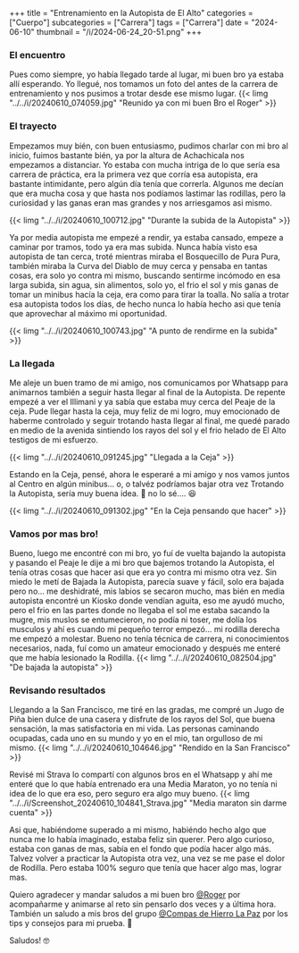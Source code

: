 +++
title = "Entrenamiento en la Autopista de El Alto"
categories = ["Cuerpo"]
subcategories = ["Carrera"]
tags = ["Carrera"]
date = "2024-06-10"
thumbnail = "/i/2024-06-24_20-51.png"
+++

### El encuentro
Pues como siempre, yo había llegado tarde al lugar, mi buen bro ya estaba allí esperando. Yo llegué, nos tomamos un foto del antes de la carrera de entrenamiento y nos pusimos a trotar desde ese mismo lugar.
{{< limg "../../i/20240610_074059.jpg" "Reunido ya con mi buen Bro el Roger" >}}

### El trayecto
Empezamos muy bién, con buen entusiasmo, pudimos charlar con mi bro al inicio, fuimos bastante bién, ya por la altura de Achachicala nos empezamos a distanciar. Yo estaba con mucha intriga de lo que sería esa carrera de práctica, era la primera vez que corría esa autopista, era bastante intimidante, pero algún día tenía que correrla. Algunos me decían que era mucha cosa y que hasta nos podíamos lastimar las rodillas, pero la curiosidad y las ganas eran mas grandes y nos arriesgamos asi mismo.

{{< limg "../../i/20240610_100712.jpg" "Durante la subida de la Autopista" >}}

Ya por media autopista me empezé a rendir, ya estaba cansado, empeze a caminar por tramos, todo ya era mas subida. Nunca había visto esa autopista de tan cerca, troté mientras miraba el Bosquecillo de Pura Pura, también miraba la Curva del Diablo de muy cerca y pensaba en tantas cosas, era solo yo contra mi mismo, buscando sentirme incómodo en esa larga subida, sin agua, sin alimentos, solo yo, el frio el sol y mis ganas de tomar un minibus hacía la ceja, era como para tirar la toalla. No salía a trotar esa autopista todos los días, de hecho nunca lo había hecho asi que tenía que aprovechar al máximo mi oportunidad.

{{< limg "../../i/20240610_100743.jpg" "A punto de rendirme en la subida" >}}

### La llegada
Me aleje un buen tramo de mi amigo, nos comunicamos por Whatsapp para animarnos también a seguir hasta llegar al final de la Autopista. De repente empezé a ver el Illimani y ya sabía que estaba muy cerca del Peaje de la ceja. Pude llegar hasta la ceja, muy feliz de mi logro, muy emocionado de haberme controlado y seguir trotando hasta llegar al final, me quedé parado en medio de la avenida sintiendo los rayos del sol y el frio helado de El Alto testigos de mi esfuerzo.

{{< limg "../../i/20240610_091245.jpg" "Llegada a la Ceja" >}}

Estando en la Ceja, pensé, ahora le esperaré a mi amigo y nos vamos juntos al Centro en algún minibus... o, o talvéz podríamos bajar otra vez Trotando la Autopista, sería muy buena idea. :see_no_evil: no lo sé.... :laughing:

{{< limg "../../i/20240610_091302.jpg" "En la Ceja pensando que hacer" >}}

### Vamos por mas bro!
Bueno, luego me encontré con mi bro, yo fuí de vuelta bajando la autopista y pasando el Peaje le dije a mi bro que bajemos trotando la Autopista, el tenía otras cosas que hacer asi que era yo contra mi mismo otra vez. Sin miedo le metí de Bajada la Autopista, parecía suave y fácil, solo era bajada pero no... me deshidraté, mis labios se secaron mucho, mas bién en media autopista encontré un Kiosko donde vendían aguita, eso me ayudó mucho, pero el frio en las partes donde no llegaba el sol me estaba sacando la mugre, mis muslos se entumecieron, no podía ni toser, me dolía los musculos y ahí es cuando mi pequeño terror empezó... mi rodilla derecha me empezó a molestar. Bueno no tenía técnica de carrera, ni conocimientos necesarios, nada, fuí como un amateur emocionado y después me enteré que me había lesionado la Rodilla.
{{< limg "../../i/20240610_082504.jpg" "De bajada la autopista" >}}

### Revisando resultados
Llegando a la San Francisco, me tiré en las gradas, me compré un Jugo de Piña bien dulce de una casera y disfrute de los rayos del Sol, que buena sensación, la mas satisfactoria en mi vida. Las personas caminando ocupadas, cada uno en su mundo y yo en el mio, tan orgulloso de mi mismo.
{{< limg "../../i/20240610_104646.jpg" "Rendido en la San Francisco" >}}

Revisé mi Strava lo compartí con algunos bros en el Whatsapp y ahí me enteré que lo que había entrenado era una Media Maraton, yo no tenía ni idea de lo que era eso, pero seguro era algo muy bueno.
{{< limg "../../i/Screenshot_20240610_104841_Strava.jpg" "Media maraton sin darme cuenta" >}}

Asi que, habiéndome superado a mi mismo, habiéndo hecho algo que nunca me lo había imaginado, estaba feliz sin querer. Pero algo curioso, estaba con ganas de mas, sabía en el fondo que podía hacer algo más. Talvez volver a practicar la Autopista otra vez, una vez se me pase el dolor de Rodilla. Pero estaba 100% seguro que tenía que hacer algo mas, lograr mas.

Quiero agradecer y mandar saludos a mi buen bro [@Roger](https://www.facebook.com/profile.php?id=100087054052741) por acompañarme y animarse al reto sin pensarlo dos veces y a última hora. También un saludo a mis bros del grupo [@Compas de Hierro La Paz](https://www.facebook.com/profile.php?id=61552237851069) por los tips y consejos para mi prueba. :pray:

Saludos! 🤓

